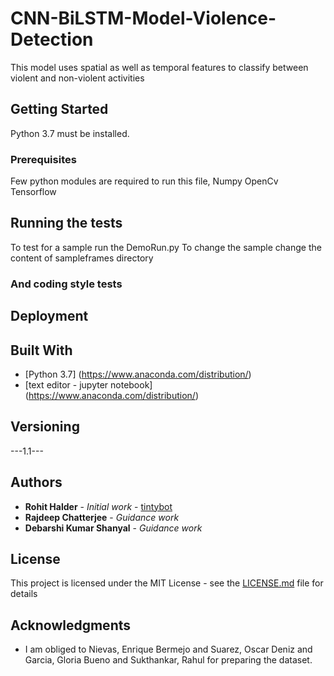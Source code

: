 # CNN-BiLSTM-Model-Violence-Detection
This model uses spatial as well as temporal features to classify between violent and non-violent activities 
## Getting Started
Python 3.7 must be installed.

### Prerequisites

Few python modules are required to run this file,
Numpy
OpenCv
Tensorflow

## Running the tests
To test for a sample run the DemoRun.py
To change the sample change the content of sampleframes directory


### And coding style tests

## Deployment


## Built With

* [Python 3.7] (https://www.anaconda.com/distribution/)
* [text editor - jupyter notebook]  (https://www.anaconda.com/distribution/)

## Versioning

---1.1--- 

## Authors

* **Rohit Halder** - *Initial work* - [tintybot](https://github.com/tintybot)
* **Rajdeep Chatterjee** - *Guidance work* 
* **Debarshi Kumar Shanyal** - *Guidance work*

## License

This project is licensed under the MIT License - see the [LICENSE.md](https://github.com/tintybot/CNN-BiLSTM-Model-Violence-Detection/blob/add-license-1/LICENSE.md) file for details

## Acknowledgments

* I am obliged to Nievas, Enrique Bermejo and Suarez, Oscar Deniz and Garcia, Gloria Bueno and Sukthankar, Rahul for preparing the dataset.
